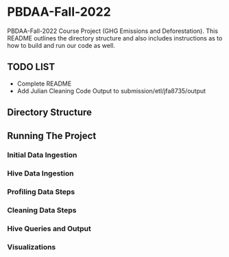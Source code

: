 # PBDAA-Fall-2022

PBDAA-Fall-2022 Course Project (GHG Emissions and Deforestation). This README outlines the directory structure and also includes instructions as to how to build and run our code as well.

## TODO LIST 

* Complete README 
* Add Julian Cleaning Code Output to submission/etl/jfa8735/output

## Directory Structure

## Running The Project

### Initial Data Ingestion

### Hive Data Ingestion

### Profiling Data Steps

### Cleaning Data Steps

### Hive Queries and Output

### Visualizations
